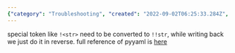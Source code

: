 ```yaml
---
{"category": "Troubleshooting", "created": "2022-09-02T06:25:33.284Z", "date": "2022-09-02 06:25:33", "description": "The YAML special token '!<str>' can cause errors in PyYaml. To avoid these issues, it is recommended to convert the token to '!!str' and revert the change when writing back. For more information, consult the full documentation available at pyyaml.org/wiki/PyYAMLDocumentation.", "modified": "2022-09-02T06:29:13.246Z", "tags": ["PyYAML", "YAML", "Special Token", "Errors", "Conversion", "Documentation"], "title": "yaml special token cause error to pyyaml"}
---
```

special token like `!<str>` need to be converted to `!!str`, while writing back we just do it in reverse.
full reference of pyyaml is [here](https://pyyaml.org/wiki/PyYAMLDocumentation)